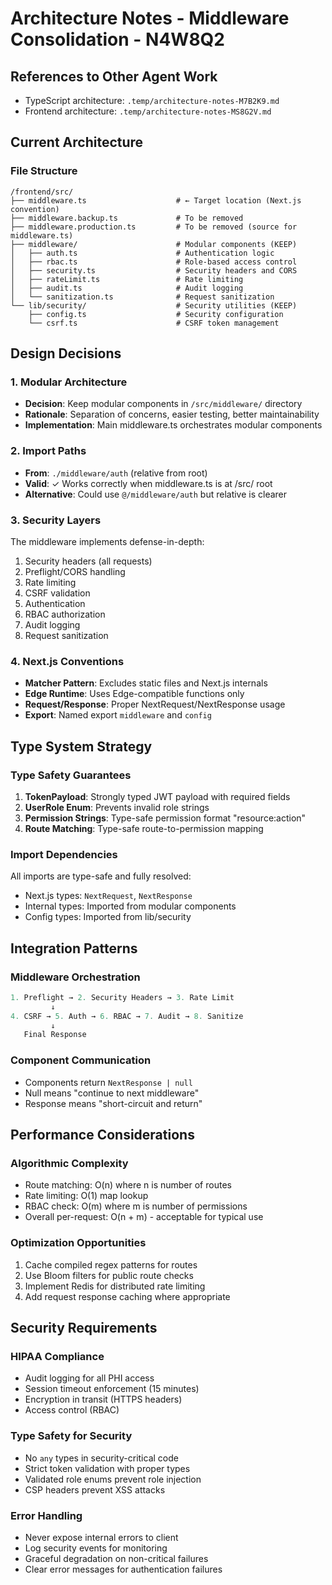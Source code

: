 # Architecture Notes - Middleware Consolidation - N4W8Q2

## References to Other Agent Work
- TypeScript architecture: `.temp/architecture-notes-M7B2K9.md`
- Frontend architecture: `.temp/architecture-notes-MS8G2V.md`

## Current Architecture

### File Structure
```
/frontend/src/
├── middleware.ts                    # ← Target location (Next.js convention)
├── middleware.backup.ts             # To be removed
├── middleware.production.ts         # To be removed (source for middleware.ts)
├── middleware/                      # Modular components (KEEP)
│   ├── auth.ts                      # Authentication logic
│   ├── rbac.ts                      # Role-based access control
│   ├── security.ts                  # Security headers and CORS
│   ├── rateLimit.ts                 # Rate limiting
│   ├── audit.ts                     # Audit logging
│   └── sanitization.ts              # Request sanitization
└── lib/security/                    # Security utilities (KEEP)
    ├── config.ts                    # Security configuration
    └── csrf.ts                      # CSRF token management
```

## Design Decisions

### 1. Modular Architecture
- **Decision**: Keep modular components in `/src/middleware/` directory
- **Rationale**: Separation of concerns, easier testing, better maintainability
- **Implementation**: Main middleware.ts orchestrates modular components

### 2. Import Paths
- **From**: `./middleware/auth` (relative from root)
- **Valid**: ✓ Works correctly when middleware.ts is at /src/ root
- **Alternative**: Could use `@/middleware/auth` but relative is clearer

### 3. Security Layers
The middleware implements defense-in-depth:
1. Security headers (all requests)
2. Preflight/CORS handling
3. Rate limiting
4. CSRF validation
5. Authentication
6. RBAC authorization
7. Audit logging
8. Request sanitization

### 4. Next.js Conventions
- **Matcher Pattern**: Excludes static files and Next.js internals
- **Edge Runtime**: Uses Edge-compatible functions only
- **Request/Response**: Proper NextRequest/NextResponse usage
- **Export**: Named export `middleware` and `config`

## Type System Strategy

### Type Safety Guarantees
1. **TokenPayload**: Strongly typed JWT payload with required fields
2. **UserRole Enum**: Prevents invalid role strings
3. **Permission Strings**: Type-safe permission format "resource:action"
4. **Route Matching**: Type-safe route-to-permission mapping

### Import Dependencies
All imports are type-safe and fully resolved:
- Next.js types: `NextRequest`, `NextResponse`
- Internal types: Imported from modular components
- Config types: Imported from lib/security

## Integration Patterns

### Middleware Orchestration
```typescript
1. Preflight → 2. Security Headers → 3. Rate Limit
         ↓
4. CSRF → 5. Auth → 6. RBAC → 7. Audit → 8. Sanitize
         ↓
   Final Response
```

### Component Communication
- Components return `NextResponse | null`
- Null means "continue to next middleware"
- Response means "short-circuit and return"

## Performance Considerations

### Algorithmic Complexity
- Route matching: O(n) where n is number of routes
- Rate limiting: O(1) map lookup
- RBAC check: O(m) where m is number of permissions
- Overall per-request: O(n + m) - acceptable for typical use

### Optimization Opportunities
1. Cache compiled regex patterns for routes
2. Use Bloom filters for public route checks
3. Implement Redis for distributed rate limiting
4. Add request response caching where appropriate

## Security Requirements

### HIPAA Compliance
- Audit logging for all PHI access
- Session timeout enforcement (15 minutes)
- Encryption in transit (HTTPS headers)
- Access control (RBAC)

### Type Safety for Security
- No `any` types in security-critical code
- Strict token validation with proper types
- Validated role enums prevent role injection
- CSP headers prevent XSS attacks

### Error Handling
- Never expose internal errors to client
- Log security events for monitoring
- Graceful degradation on non-critical failures
- Clear error messages for authentication failures
